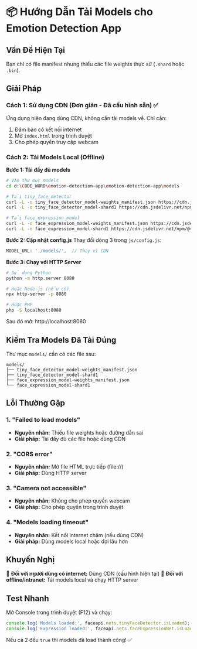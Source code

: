 # 📦 Hướng Dẫn Tải Models cho Emotion Detection App

## Vấn Đề Hiện Tại
Bạn chỉ có file manifest nhưng thiếu các file weights thực sử (`.shard` hoặc `.bin`).

## Giải Pháp

### Cách 1: Sử dụng CDN (Đơn giản - Đã cấu hình sẵn) ✅
Ứng dụng hiện đang dùng CDN, không cần tải models về. Chỉ cần:
1. Đảm bảo có kết nối internet
2. Mở `index.html` trong trình duyệt
3. Cho phép quyền truy cập webcam

### Cách 2: Tải Models Local (Offline)

**Bước 1: Tải đầy đủ models**
```bash
# Vào thư mục models
cd d:\CODE_WORD\emotion-detection-app\emotion-detection-app\models

# Tải tiny_face_detector
curl -L -o tiny_face_detector_model-weights_manifest.json https://cdn.jsdelivr.net/npm/@vladmandic/face-api/model/tiny_face_detector_model-weights_manifest.json
curl -L -o tiny_face_detector_model-shard1 https://cdn.jsdelivr.net/npm/@vladmandic/face-api/model/tiny_face_detector_model-shard1

# Tải face_expression_model
curl -L -o face_expression_model-weights_manifest.json https://cdn.jsdelivr.net/npm/@vladmandic/face-api/model/face_expression_model-weights_manifest.json
curl -L -o face_expression_model-shard1 https://cdn.jsdelivr.net/npm/@vladmandic/face-api/model/face_expression_model-shard1
```

**Bước 2: Cập nhật config.js**
Thay đổi dòng 3 trong `js/config.js`:
```javascript
MODEL_URL: './models/',  // Thay vì CDN
```

**Bước 3: Chạy với HTTP Server**
```bash
# Sử dụng Python
python -m http.server 8080

# Hoặc Node.js (nếu có)
npx http-server -p 8080

# Hoặc PHP
php -S localhost:8080
```

Sau đó mở: http://localhost:8080

## Kiểm Tra Models Đã Tải Đúng

Thư mục `models/` cần có các file sau:
```
models/
├── tiny_face_detector_model-weights_manifest.json
├── tiny_face_detector_model-shard1
├── face_expression_model-weights_manifest.json
└── face_expression_model-shard1
```

## Lỗi Thường Gặp

### 1. "Failed to load models"
- **Nguyên nhân:** Thiếu file weights hoặc đường dẫn sai
- **Giải pháp:** Tải đầy đủ các file hoặc dùng CDN

### 2. "CORS error"
- **Nguyên nhân:** Mở file HTML trực tiếp (file://)
- **Giải pháp:** Dùng HTTP server

### 3. "Camera not accessible"
- **Nguyên nhân:** Không cho phép quyền webcam
- **Giải pháp:** Cho phép quyền trong trình duyệt

### 4. "Models loading timeout"
- **Nguyên nhân:** Kết nối internet chậm (nếu dùng CDN)
- **Giải pháp:** Dùng models local hoặc đợi lâu hơn

## Khuyến Nghị

🎯 **Đối với người dùng có internet:** Dùng CDN (cấu hình hiện tại)
🎯 **Đối với offline/intranet:** Tải models local và chạy HTTP server

## Test Nhanh

Mở Console trong trình duyệt (F12) và chạy:
```javascript
console.log('Models loaded:', faceapi.nets.tinyFaceDetector.isLoaded);
console.log('Expression loaded:', faceapi.nets.faceExpressionNet.isLoaded);
```

Nếu cả 2 đều `true` thì models đã load thành công! ✅
